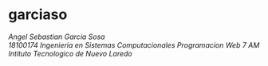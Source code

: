 # garciaso
*Angel Sebastian Garcia Sosa*  
*18100174* 
*Ingenieria en Sistemas Computacionales*
*Programacion Web 7 AM*  
*Intituto Tecnologico de Nuevo Laredo*

